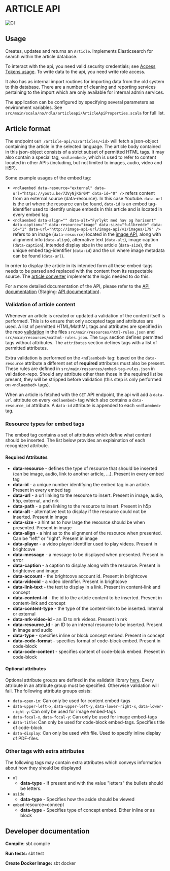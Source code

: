 # ARTICLE API 
![CI](https://github.com/NDLANO/article-api/workflows/CI/badge.svg)

## Usage
Creates, updates and returns an `Article`. Implements Elasticsearch for search within the article database.

To interact with the api, you need valid security credentials; see [Access Tokens usage](https://github.com/NDLANO/auth/blob/master/README.md).
To write data to the api, you need write role access.

It also has as internal import routines for importing data from the old system to this database. There are a number of cleaning and
reporting services pertaining to the import which are only available for internal admin services. 

The application can be configured by specifying several parameters as environment variables. See `src/main/scala/no/ndla/articleapi/ArticleApiProperties.scala` for full list.

## Article format
The endpoint `GET /article-api/v2/articles/<id>` will fetch a json-object containing the article in the selected language.
The article body contained in this json-object consists of a strict subset of permitted HTML tags. It may also contain a special tag, `<ndlaembed>`,
which is used to refer to content located in other APIs (including, but not limited to images, audio, video and H5P).

Some example usages of the embed tag:
* `<ndlaembed data-resource="external" data-url="https://youtu.be/7ZVyNjKSr0M" data-id="0" />` refers content from an external source (data-resource). In this case Youtube.
  `data-url` is the url where the resource can be found, `data-id` is an embed tag-identifier used to identify unique embeds in this article and is located in every embed tag.
* `<ndlaembed data-align="" data-alt="Fyrlykt med hav og horisont" data-caption="" data-resource="image" data-size="fullbredde" data-id="1" data-url="http://image-api-url/image-api/v1/images/179" />`
  refers to an image (`data-resource`) located in the [image API](https://github.com/NDLANO/image-api), along with alignment info (`data-align`), alternative text (`data-alt`),
  image caption (`data-caption`), intended display size in the article (`data-size`), the unique embed tag-identifier (`data-id`) and the url where image metadata can be found (`data-url`).

In order to display the article in its intended form all these embed-tags needs to be parsed and replaced with the content from its respectable source.
The [article converter](https://github.com/NDLANO/article-converter) implements the logic needed to do this.


For a more detailed documentation of the API, please refer to the [API documentation](https://api.ndla.no) (Staging: [API documentation](https://api.staging.ndla.no)).

### Validation of article content

Whenever an article is created or updated a validation of the content itself is performed. This is to ensure that only accepted tags and attributes are
used.
A list of permitted HTML/MathML tags and attributes are specified in the repo [validation](https://github.com/NDLANO/validation) in the files `src/main/resources/html-rules.json` and `src/main/resources/mathml-rules.json`.
The `tags` section defines permitted tags without attributes. The `attributes` section defines tags with a list of permitted attributes.

Extra validation is performed on the `<ndlaembed>` tag: based on the `data-resource` attribute a different set of **required** attributes must also be present.
These rules are defined in `src/main/resources/embed-tag-rules.json` in validation-repo. Should any attribute other than those in the required list be present,
they will be stripped before validation (this step is only performed on `<ndlaembed>` tags).

When an article is fetched with the `GET` API endpoint, the api will add a `data-url` attribute on every `<ndlaembed>` tag which also contains a `data-resource_id` attribute.
A `data-id` attribute is appended to each `<ndlaembed>` tag.

### Resource types for embed tags
The embed tag contains a set of attributes which define what content should be inserted. The list below provides an explaination of each recognized attribute.

#### Required Attributes

* **data-resource** - defines the type of resource that should be inserted (can be image, audio, link to another article, ...). Present in every embed tag
* **data-id** - a unique number identifying the embed tag in an article. Present in every embed tag
* **data-url** - a url linking to the resource to insert. Present in image, audio, h5p, external, and nrk
* **data-path** - a path linking to the resource to insert. Present in h5p
* **data-alt** - alternative text to display if the resource could not be inserted. Present in image
* **data-size** - a hint as to how large the resource should be when presented. Present in image
* **data-align** - a hint as to the alignment of the resource when presented. Can be "left" or "right". Present in image
* **data-player** - a video player identifier used to play videos. Present in brightcove
* **data-message** - a message to be displayed when presented. Present in error
* **data-caption** - a caption to display along with the resource. Present in brightcove and image
* **data-account** - the brightcove account id. Present in brightcove
* **data-videoid** - a video identifier. Present in brightcove
* **data-link-text** - the text to display in a link. Present in content-link and concept
* **data-content-id** - the id to the article content to be inserted. Present in content-link and concept
* **data-content-type** - the type of the content-link to be inserted. Internal or external
* **data-nrk-video-id** - an ID to nrk videos. Present in nrk
* **data-resource_id** - an ID to an internal resource to be inserted. Present in image and audio
* **data-type** - specifies inline or block concept embed. Present in concept
* **data-code-format** - specifies format of code-block embed. Present in code-block
* **data-code-content** - specifies content of code-block embed. Present in code-block

#### Optional attributes

Optional attribute groups are defined in the validatin library [here](https://github.com/NDLANO/validation/blob/master/src/main/resources/embed-tag-rules.json).
Every attribute in an attribute group must be specified. Otherwise validation will fail.
The following attribute groups exists:
* `data-open-in`: Can only be used for content embed-tags
* `data-upper-left-x`, `data-upper-left-y`, `data-lower-right-x`, `data-lower-right-y`: Can only be used for image embed-tags
* `data-focal-x`, `data-focal-y`: Can only be used for image embed-tags
* `data-title`: Can only be used for code-block embed-tags. Specifies title of code-block
* `data-display`: Can only be used with file. Used to specify inline display of PDF-files. 

### Other tags with extra attributes
The following tags may contain extra attributes which conveys information about how they should be displayed
* `ol`
  * **data-type** - If present and with the value "letters" the bullets should be letters.
* `aside`
  * **data-type** - Specifies how the aside should be viewed
* `embed` resource=concept
  * **data-type** - Specifies type of concept embed. Either inline or as block

## Developer documentation

**Compile**: sbt compile

**Run tests:** sbt test

**Create Docker Image:** sbt docker

